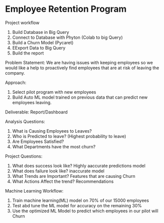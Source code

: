 # Employee Retention Program
Project workflow
1. Build Database in Big Query
2. Connect to Database with Phyton (Colab to big Query)
3. Build a Churn Model (Pycaret)
4. EExport Data to Big Query
5. Build the report

Problem Statement:
We are having issues with keeping employees so we would like a help to proactively find employees that are at risk of leaving the company.

Approach:
1. Select pilot program with new employees
2. Build Auto ML model trained on previous data that can predict new employees leaving.

Deliverable:
Report/Dashboard

Analysis Questions:
1. What is Causing Employees to Leaves?
2. Who is Predicted to leave? (Highest probability to leave)
3. Are Employees Satisfied?
4. What Departments have the most churn?

Project Questions:
1. What does success look like? Highly aaccurate predictions model
2. What does failure look like? inaccurate model
3. What Trends are Important? Features that are causing Churn
4. What Actions Affect the trend? Recommendations

Machine Learning Workflow:
1. Train machine learning(ML) model on 70% of our 15000 employees
3. Test abd tune the ML model for accuracy on the remaining 30%
4. Use the optimized ML Model to predict which employees in our pilot will Churn
